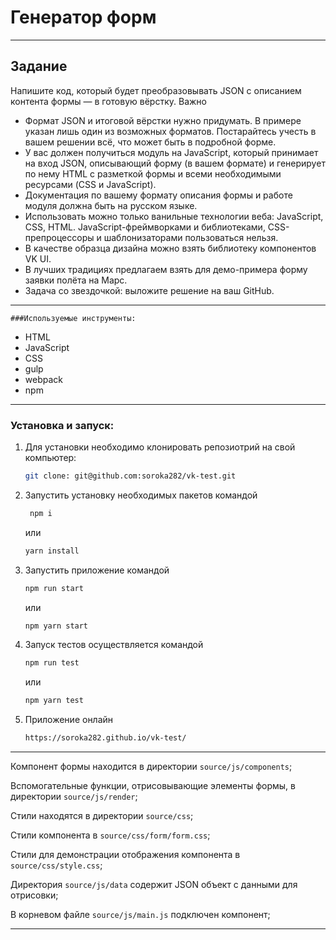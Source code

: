 # Генератор форм
---
## Задание
Напишите код, который будет преобразовывать JSON с описанием контента формы — в готовую вёрстку.
Важно
- Формат JSON и итоговой вёрстки нужно придумать. В примере указан лишь один из возможных форматов. Постарайтесь учесть в вашем решении всё, что может быть в подробной форме.
- У вас должен получиться модуль на JavaScript, который принимает на вход JSON, описывающий форму (в вашем формате) и генерирует по нему HTML с разметкой формы и всеми необходимыми ресурсами (CSS и JavaScript).
- Документация по вашему формату описания формы и работе модуля должна быть на русском языке.
- Использовать можно только ванильные технологии веба: JavaScript, CSS, HTML. JavaScript-фреймворками и библиотеками, CSS-препроцессоры и шаблонизаторами пользоваться нельзя.
- В качестве образца дизайна можно взять библиотеку компонентов VK UI.
- В лучших традициях предлагаем взять для демо-примера форму заявки полёта на Марс.
- Задача со звездочкой: выложите решение на ваш GitHub.

---

    ###Используемые инструменты:

- HTML
- JavaScript
- CSS
- gulp
- webpack
- npm

---

### Установка и запуск:

1. Для установки необходимо клонировать репозиотрий на свой компьютер:

    ```sh
    git clone: git@github.com:soroka282/vk-test.git
    ```

2. Запустить установку необходимых пакетов командой

    ```sh 
     npm i 
    ```
    или

    ```sh 
    yarn install
    ```

3. Запустить приложение командой

    ```sh
    npm run start
    ```

    или

    ```sh
    npm yarn start
    ```

4. Запуск тестов осуществляется командой

    ```sh
    npm run test
    ```

    или

    ```sh
    npm yarn test
    ```

6. Приложение онлайн

    ```sh
    https://soroka282.github.io/vk-test/
    ```

---
Компонент формы находится в директории `source/js/components`;

Вспомогательные функции, отрисовывающие элементы формы, в директории `source/js/render`;

Стили находятся в директории `source/css`; 

Стили компонента в `source/css/form/form.css`;

Стили для демонстрации отображения компонента в `source/css/style.css`;

Директория `source/js/data` содержит JSON объект с данными для отрисовки;

В корневом файле `source/js/main.js` подключен компонент;

---
